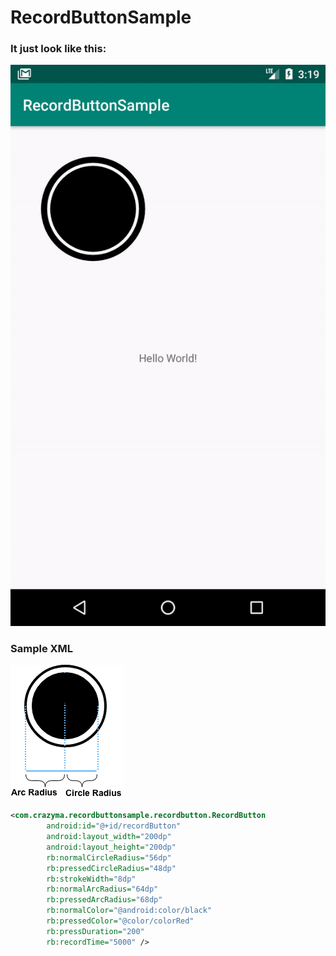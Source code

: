 # RecordButtonSample

### It just look like this:

![screenshot](/github_image/screenshot.gif)


### Sample XML

![screenshot](/github_image/sample.png)

``` xml
<com.crazyma.recordbuttonsample.recordbutton.RecordButton
        android:id="@+id/recordButton"
        android:layout_width="200dp"
        android:layout_height="200dp"
        rb:normalCircleRadius="56dp"
        rb:pressedCircleRadius="48dp"
        rb:strokeWidth="8dp"
        rb:normalArcRadius="64dp"
        rb:pressedArcRadius="68dp"
        rb:normalColor="@android:color/black"
        rb:pressedColor="@color/colorRed"
        rb:pressDuration="200"
        rb:recordTime="5000" />
```